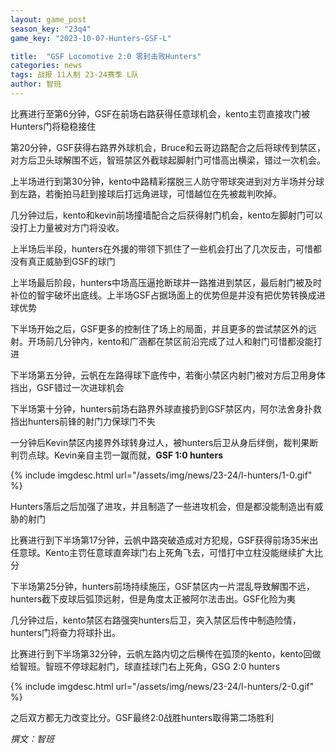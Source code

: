 ```yaml
---
layout: game_post
season_key: "23q4"
game_key: "2023-10-07-Hunters-GSF-L"

title:  "GSF Locomotive 2:0 零封击败Hunters"
categories: news
tags: 战报 11人制 23-24赛季 L队
author: 智班
---
```


比赛进行至第6分钟，GSF在前场右路获得任意球机会，kento主罚直接攻门被Hunters门将稳稳接住

第20分钟，GSF获得右路界外球机会，Bruce和云哥边路配合之后将球传到禁区，对方后卫头球解围不远，智班禁区外截球起脚射门可惜高出横梁，错过一次机会。

上半场进行到第30分钟，kento中路精彩摆脱三人防守带球突进到对方半场并分球到左路，若衡拍马赶到接球后打远角进球，可惜越位在先被裁判吹掉。

几分钟过后，kento和kevin前场撞墙配合之后获得射门机会，kento左脚射门可以没打上力量被对方门将没收。

上半场后半段，hunters在外援的带领下抓住了一些机会打出了几次反击，可惜都没有真正威胁到GSF的球门

上半场最后阶段，hunters中场高压逼抢断球并一路推进到禁区，最后射门被及时补位的智宇破坏出底线。上半场GSF占据场面上的优势但是并没有把优势转换成进球优势

下半场开始之后，GSF更多的控制住了场上的局面，并且更多的尝试禁区外的远射。开场前几分钟内，kento和广涵都在禁区前沿完成了过人和射门可惜都没能打进

下半场第五分钟，云帆在左路得球下底传中，若衡小禁区内射门被对方后卫用身体挡出，GSF错过一次进球机会

下半场第十分钟，hunters前场右路界外球直接扔到GSF禁区内，阿尔法舍身扑救挡出hunters前锋的射门力保球门不失

一分钟后Kevin禁区内接界外球转身过人，被hunters后卫从身后绊倒，裁判果断判罚点球。Kevin亲自主罚一蹴而就，**GSF 1:0 hunters**

{% include imgdesc.html url="/assets/img/news/23-24/l-hunters/1-0.gif" %}

Hunters落后之后加强了进攻，并且制造了一些进攻机会，但是都没能制造出有威胁的射门

比赛进行到下半场第17分钟，云帆中路突破造成对方犯规，GSF获得前场35米出任意球。Kento主罚任意球直奔球门右上死角飞去，可惜打中立柱没能继续扩大比分

下半场第25分钟，hunters前场持续施压，GSF禁区内一片混乱导致解围不远，hunters截下皮球后弧顶远射，但是角度太正被阿尔法击出。GSF化险为夷

几分钟过后，kento禁区右路强突hunters后卫，突入禁区后传中制造险情，hunters门将奋力将球扑出。

比赛进行到下半场第32分钟，云帆左路内切之后横传在弧顶的kento，kento回做给智班。智班不停球起射门，球直挂球门右上死角，GSG 2:0 hunters

{% include imgdesc.html url="/assets/img/news/23-24/l-hunters/2-0.gif" %}

之后双方都无力改变比分。GSF最终2:0战胜hunters取得第二场胜利


*撰文：智班*
